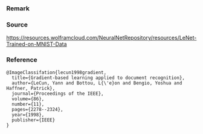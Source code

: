 ### Remark

### Source

https://resources.wolframcloud.com/NeuralNetRepository/resources/LeNet-Trained-on-MNIST-Data

### Reference
```TeX
@ImageClassifation{lecun1998gradient,
  title={Gradient-based learning applied to document recognition},
  author={LeCun, Yann and Bottou, L{\'e}on and Bengio, Yoshua and Haffner, Patrick},
  journal={Proceedings of the IEEE},
  volume={86},
  number={11},
  pages={2278--2324},
  year={1998},
  publisher={IEEE}
}
```